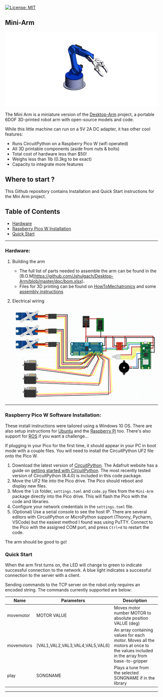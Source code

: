 [![License: MIT](https://img.shields.io/badge/License-MIT-green.svg)](https://opensource.org/licenses/MIT)
## Mini-Arm
![](https://github.com/Jshulgach/Mini-Arm/blob/main/doc/robotic-arm-3d-model-2023.png)

The Mini Arm is a miniature version of the [Desktop-Arm](https://github.com/Jshulgach/Desktop-Arm) project, a portable 6DOF 3D-printed robot arm with open-source models and code.

While this little machine can run on a 5V 2A DC adapter, it has other cool features:

+ Runs CircuitPython on a Raspberry Pico W (wifi operated)
+ All 3D printable components (aside from nuts & bolts)
+ Total cost of hardware less than $50!
+ Weighs less than 1lb (0.3kg to be exact)
+ Capacity to integrate more features

## Where to start ? 
This Github repository contains Installation and Quick Start instructions for the Mni Arm project.

Table of Contents
---
+ [Hardware](#hardware)
+ [Raspberry Pico W Installation](#rpi-installation)
+ [Quick Start](#quick-start)

---

### Hardware:
<a name="hardware"/>

1. Building the arm
   + The full list of parts needed to assemble the arm can be found in the [B.O.M]https://github.com/Jshulgach/Desktop-Arm/blob/master/doc/bom.xlsx).
   + Files for 3D printing can be found on [HowToMechatronics](https://thangs.com/designer/HowToMechatronics/3d-model/Robotic%20Arm%203D%20Model-38899) and some [assembly instructions](https://howtomechatronics.com/tutorials/arduino/diy-arduino-robot-arm-with-smartphone-control/)

2. Electrical wiring

   ![alt](https://github.com/Jshulgach/Mini-Arm/blob/main/doc/wiring.PNG)
---

### Raspberry Pico W Software Installation:
<a name="rpi-installation"/>

These install instructions were tailored using a Windows 10 OS. There are also setup instructions for [Ubuntu](https://www.gibbard.me/using_the_raspberry_pi_pico_on_ubuntu/) and the [Raspberry Pi](https://www.tomshardware.com/how-to/raspberry-pi-pico-setup) too. There's also support for [ROS](https://ubuntu.com/blog/getting-started-with-micro-ros-on-raspberry-pi-pico) if you want a challenge...

If plugging in your Pico for the first time, it should appear in your PC in boot mode with a couple files. You will need to install the CircuitPython UF2 file onto the Pico W. 
1. Download the latest version of [CircuitPython](https://circuitpython.org/board/raspberry_pi_pico/). The Adafruit website has a guide on [getting started with CircuitPython](https://learn.adafruit.com/getting-started-with-raspberry-pi-pico-circuitpython/circuitpython). The most recently tested version of CircuitPython (8.4.0) is included in this code package.
2. Move the UF2 file into the Pico drive. The Pico should reboot and display new files. 
3. Move the `lib` folder, `settings.toml` and `code.py` files from the `Mini-Arm` package directly into the Pico drive. This will flash the Pico with the code and libraries.
4. Configure your network credentials in the `settings.toml` file.
5. (Optional) Use a serial console to see the host IP. There are several editors with CircuitPython or MicroPython support (Thonny, Pycharm, VSCode) but the easiest method I found was using PuTTY. Connect to the Pico with the assigned COM port, and press `Ctrl+d` to restart the code.

The arm should be good to go!

### Quick Start
<a name="quick-start"/>

When the arm first turns on, the LED will change to green to indicate successful connection to the network. A blue light indicates a successful connection to the server with a client.

Sending commands to the TCP server on the robot only requires an encoded string. The commands currently supported are below:

|          Name            |                Parameters                |                         Description                                 |
| ------------------------ | ---------------------------------------- | ------------------------------------------------------------------- |
|       movemotor          |        MOTOR       VALUE                 | Moves motor number MOTOR to absolute position VALUE (deg)           |
|       movemotors         |        [VAL1,VAL2,VAL3,VAL4,VAL5,VAL6]   | An array containing values for each motor. Moves all the motors at once to the values included in the array from base-to-gripper                                  |
|       play               |        SONGNAME                          | Plays a tune from the selected SONGNAME if in the library           |

--- 

<!---------------------------------------------------------------------
   References
---------------------------------------------------------------------->

[uf2]: (https://fileinfo.com/extension/uf2)

[CircuitPython]: (https://circuitpython.org/)

[PuTTY]: (https://putty.org/)


